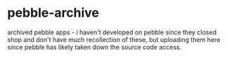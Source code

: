 # pebble-archive
archived pebble apps - i haven't developed on pebble since they closed shop and don't have much recollection of these, but uploading them here since pebble has likely taken down the source code access. 
